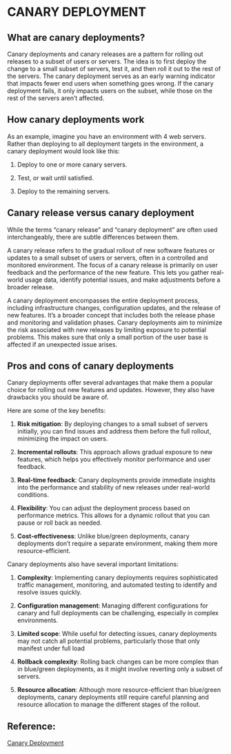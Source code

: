 # CANARY DEPLOYMENT

## What are canary deployments?

Canary deployments and canary releases are a pattern for rolling out releases to a subset of users or servers. The idea is to first deploy the change to a small subset of servers, test it, and then roll it out to the rest of the servers. The canary deployment serves as an early warning indicator that impacts fewer end users when something goes wrong. If the canary deployment fails, it only impacts users on the subset, while those on the rest of the servers aren’t affected.

## How canary deployments work

As an example, imagine you have an environment with 4 web servers. Rather than deploying to all deployment targets in the environment, a canary deployment would look like this:

1. Deploy to one or more canary servers.

2. Test, or wait until satisfied.

3. Deploy to the remaining servers.

## Canary release versus canary deployment

While the terms “canary release” and “canary deployment” are often used interchangeably, there are subtle differences between them.

A canary release refers to the gradual rollout of new software features or updates to a small subset of users or servers, often in a controlled and monitored environment. The focus of a canary release is primarily on user feedback and the performance of the new feature. This lets you gather real-world usage data, identify potential issues, and make adjustments before a broader release.

A canary deployment encompasses the entire deployment process, including infrastructure changes, configuration updates, and the release of new features. It’s a broader concept that includes both the release phase and monitoring and validation phases. Canary deployments aim to minimize the risk associated with new releases by limiting exposure to potential problems. This makes sure that only a small portion of the user base is affected if an unexpected issue arises.

## Pros and cons of canary deployments

Canary deployments offer several advantages that make them a popular choice for rolling out new features and updates. However, they also have drawbacks you should be aware of.

Here are some of the key benefits:

1. __Risk mitigation__: By deploying changes to a small subset of servers initially, you can find issues and address them before the full rollout, minimizing the impact on users.

2. __Incremental rollouts__: This approach allows gradual exposure to new features, which helps you effectively monitor performance and user feedback.

3. __Real-time feedback__: Canary deployments provide immediate insights into the performance and stability of new releases under real-world conditions.

4. __Flexibility__: You can adjust the deployment process based on performance metrics. This allows for a dynamic rollout that you can pause or roll back as needed.

5. __Cost-effectiveness__: Unlike blue/green deployments, canary deployments don’t require a separate environment, making them more resource-efficient.

Canary deployments also have several important limitations:

1. __Complexity__: Implementing canary deployments requires sophisticated traffic management, monitoring, and automated testing to identify and resolve issues quickly.

2. __Configuration management__: Managing different configurations for canary and full deployments can be challenging, especially in complex environments.

3. __Limited scope__: While useful for detecting issues, canary deployments may not catch all potential problems, particularly those that only manifest under full load

4. __Rollback complexity__: Rolling back changes can be more complex than in blue/green deployments, as it might involve reverting only a subset of servers.

5. __Resource allocation__: Although more resource-efficient than blue/green deployments, canary deployments still require careful planning and resource allocation to manage the different stages of the rollout.

## Reference:

[Canary Deployment](https://octopus.com/devops/software-deployments/canary-deployment/)